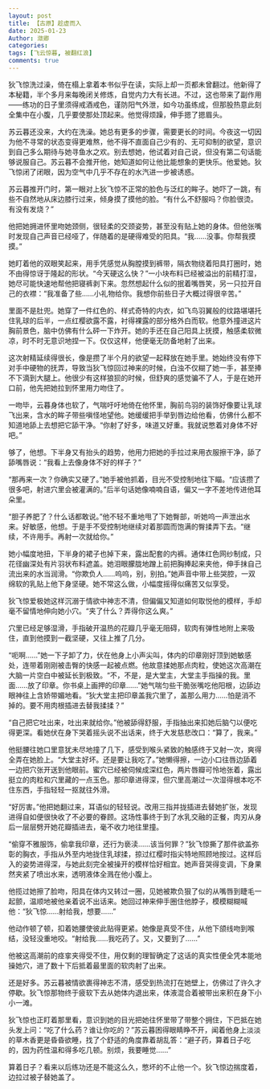 ```yaml
---
layout: post
title: 【古原】趁虚而入
date: 2025-01-23
Author: 潋卿
categories: 
tags: [飞云惊暮, 被翻红浪]
comments: true
--- 
```


狄飞惊洗过澡，倚在榻上拿着本书似乎在读，实际上却一页都未曾翻过。他新得了本秘籍，半个多月来每晚闭关修炼，自觉内力大有长进。不过，这也带来了副作用——练功的日子里须得戒酒戒色，谨防阳气外泄，如今功虽练成，但那股热意此刻全集中在小腹，几乎要使那处顶起来。他觉得烦躁，伸手摁了摁眉头。

苏云暮还没来，大约在洗澡。她总有更多的步骤，需要更长的时间。今夜这一切因为他不寻常的状态变得更难熬，他不得不直面自己少有的、无可抑制的欲望，意识到自己多么期待与她寻鱼水之欢。别去想她，他试着对自己说，但没有第二句话能够说服自己。苏云暮不会推开他，她知道如何让他比能想象的更快乐。他爱她。狄飞惊闭了闭眼，因为空气中几乎不存在的水汽进一步被诱惑。

苏云暮推开门时，第一眼对上狄飞惊不正常的脸色与泛红的眸子。她吓了一跳，有些不自然地从床边膝行过来，倾身摸了摸他的脸。“有什么不舒服吗？你脸很烫。有没有发烧？”

他把她拥进怀里吻她颈侧，很轻柔的交颈姿势，甚至没有贴上她的身体。但他张嘴时发现自己声音已经哑了，伴随着的是硬得难受的阳具。“我……没事。你帮我摸摸。”

她盯着他的双眼笑起来，用手凭感觉从胸膛摸到裤带，隔衣物绕着阳具打圈时，她不由得惊讶于隆起的形状。“今天硬这么快？”一小块布料已经被溢出的前精打湿，她尽可能快速地帮他把寝裤剥下来。忽然想起什么似的抿着嘴唇笑，另一只拉开自己的衣襟：“我准备了些……小礼物给你。我想你前些日子大概过得很辛苦。”

里面不是肚兜。她穿了一件红色的、样式奇特的内衣，如飞鸟羽翼般的纹路堪堪托住乳球的后半，一点红樱欲露不露，衬得裸露的部分格外白而软。他意外撞进这片胸前景色，脑中仿佛有什么砰一下炸开。她的手还在自己阳具上抚摸，触感柔软微凉，时不时无意识地捏一下。仅仅这样，他便毫无防备地射了出来。

这次射精延续得很长，像是攒了半个月的欲望一起释放在她手里。她始终没有停下对手中硬物的抚弄，导致当狄飞惊回过神来的时候，白浊不仅糊了她一手，甚至捧不下滴到大腿上。他很少有这样狼狈的时候，但舒爽的感觉骗不了人，于是在她开口前，他先把她拉到怀里用力吻住了。

一吻毕，云暮身体也软了，气喘吁吁地倚在他怀里，胸前鸟羽的装饰好像要让乳球飞出来，含水的眸子带些嗔怪地望他。她缓缓把手举到唇边给他看，仿佛什么都不知道地舔上去想把它舔干净。“你射了好多，味道又好重。我就说憋着对身体不好吧。”

够了，他想。下半身又有抬头的趋势，他用力把她的手拉过来用衣服擦干净，舔了舔嘴唇说：“我看上去像身体不好的样子？”

“那再来一次？你确实又硬了。”她手被他抓着，目光不受控制地往下瞄。“应该攒了很多吧，射进穴里会被灌满的。”后半句话她像喃喃自语，偏又一字不差地传进他耳朵里。

“胆子养肥了？什么话都敢说。”他不轻不重地甩了下她臀部，听她呜一声泄出水来。好敏感，他想。于是手不受控制地继续对着那圆而饱满的臀揉弄下去。“继续，不许用手。再射一次就给你。”

她小幅度地扭，下半身的裙子也掉下来，露出配套的内裤。通体红色网纱制成，只花径幽深处有片羽状布料遮盖。她泪眼朦胧地蹭上前把胸捧起来夹他，伸手抹自己流出来的水当润滑。“你欺负人……呜呜，别，别拍。”她声音中带上些哭腔，一双绵软的乳贴上他下身坚硬。她不常这么做，小幅度摇得似痛苦又似享受。

狄飞惊爱极她这样沉溺于情欲中神志不清，但偏偏又知道如何取悦他的模样，手却毫不留情地伸向她小穴。“夹了什么？弄得你这么爽。”

穴里已经足够湿滑，手指破开温热的花瓣几乎毫无阻碍，软肉有弹性地附上来吸住，直到他摸到一截坚硬，又往上推了几分。

“呃啊……”她一下子卸了力，伏在他身上小声尖叫，体内的印章刚好顶到她敏感处，连带着刚刚被击臀的快感一起被点燃。他故意揉她那点肉粒，使她这次高潮在大脑一片空白中被延长到极致。“不，不是，是大堂主，大堂主手指操的我。里面……放了印章。你书桌上画押的印章……”她气喘匀些干脆张嘴吃他阳根，边舔边眼神往上含娇带媚地看。“狄大堂主把印章盖我穴里了，盖那么用力……怕是消不掉的。要不用肉根插进去替我揉揉？”

“自己把它吐出来，吐出来就给你。”他被舔得舒服，手指抽出来扣她后脑勺以便吃得更深。看她伏在身下哭着摇头说不出话来，终于大发慈悲改口：“算了，我来。”

他挺腰往她口里意犹未尽地撞了几下，感受到喉头紧致的触感终于又射一次，爽得全弄在她脸上。“大堂主好坏。还是要让我吃了。”她懒得擦，一边小口往唇边舔着一边把穴张开送到他眼前。蜜穴已经被伺候成深红色，两片唇瓣可怜地张着，露出挺立的肉粒和穴里藏的一点玉色。那印章进得深，但穴里高潮过一次湿得根本吃不住东西，手指轻轻一抠就往外滑。

“好厉害。”他把她翻过来，耳语似的轻轻说。改用三指并拢插进去替她扩张，发现进得自如便很快收了不必要的眷顾。这场性事终于到了水乳交融的正餐，肉刃从身后一层层劈开她花瓣插进去，毫不收力地往里撞。

“偷穿不雅服饰，偷拿我印章，还行为亵渎……该当何罪？”狄飞惊撕了那件欲盖弥彰的胸衣，手指从外至内地拢住乳球揉，掠过红樱时指尖特地照顾地按过。这样后入的姿势进得深，与她此刻完全被操开的模样恰好相宜。她声音哭得变调，下身果然夹紧了喷出水来，透明液体全溅在他小腹上。

他揽过她擦了脸吻，阳具在体内又转过一圈，见她被欺负狠了似的从嘴唇到睫毛一起颤，温顺地被他亲着说不出话来。她回过神来伸手圈住他脖子，模模糊糊喊他：“狄飞惊……射给我，想要……”

他动作顿了顿，扣着她腰使彼此贴得更紧。她像是真受不住，从他下颌线吻到喉结，没轻没重地咬。“射给我……我吃药了。又，又要到了……”

他被这高潮前的痉挛夹得受不住，用仅剩的理智确定了这话的真实性便全凭本能地操她穴，进了数十下后抵着最里面的软肉射了出来。

还是好多。苏云暮被情欲裹得神志不清，感受到热流打在她壁上，仿佛过了许久才停歇。狄飞惊那物终于疲软下去从她体内退出来，体液混合着被带出来积在身下小小一滩。

狄飞惊也正盯着那里看，意识到她的目光把她往怀里带了带整个拥住，下巴抵在她头发上问：“吃了什么药？谁让你吃的？”苏云暮困得眼睛睁不开，闻着他身上淡淡的草木香更是昏昏欲睡，找了个舒适的角度靠着胡乱答：“避子药，算着日子吃的，因为药性温和得多吃几顿。别烦，我要睡觉……”

算着日子？看来以后练功还是不能这么久，憋坏的不止他一个。狄飞惊边揣度着，边拉过被子替她盖了。
